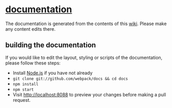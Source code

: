 # [documentation](https://webpack.github.io/docs/)

The documentation is generated from the contents of this [wiki](https://github.com/webpack/docs/wiki). Please make any content edits there.

## building the documentation

If you would like to edit the layout, styling or scripts of the documentation, please follow these steps:

* Install [Node.js](https://nodejs.org/) if you have not already
* `git clone git://github.com/webpack/docs && cd docs`
* `npm install`
* `npm start`
* Visit [http://localhost:8088](http://localhost:8088) to preview your changes before making a pull request.

